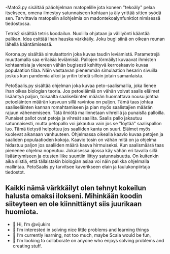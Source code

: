 -Mato3.py sisältää pääohjelman matopelille jota koneen "tekoäly" pelaa itsekseen, omena ilmestyy satunnaiseen kohtaan ja äly yrittää sitten syödä sen. Tarvittavia matopelin aliohjelmia on madontekoalynfunktiot nimisessä tiedostossa.

Tetris2 sisältää tetris koodailun. Nuolilla ohjataan ja välilyönti kääntää palikan. Idea esittää  Ihan hauska värkkäily. Joku bugi siinä on oikean reunan lähellä kääntämisessä.

Korona.py sisältää simulaattorin joka kuvaa taudin leviämistä. Parametrejä muuttamalla saa erilaisia leviämisiä. Pallojen törmäilyt kuvaavat ihmisten kohtaamisia ja viereen vähän bugisesti kehittyvä kerroskaavio kuvaa populaation tilaa. Näin vastaavan pienemmän simulaation hesarin sivuilla joskus kun pandemia alkoi ja yritin tehdä silloin jotain samanlaista.

PetoSaalis.py sisältää ohjelman joka kuvaa peto-saalismallia, joka lienee ihan oikea biologian teoria. Jos petoeläimiä on vähän voivat saalis eläimet lisääntyä paljon, toisaalta saaliseläinten määrän huomattava nousu johtaa petoeläinten määrän kasvuun sillä ravintoa on paljon. Tämä taas johtaa saaliseläinten kannan romahtamiseen ja pian myös saalistajien määrän rajuun vähenemiseen. Tätä ilmiötä mallinnetaan vihreillä ja punaislla palloilla. Punaiset pallot ovat petoja ja vihreät saaliita. Saalis pallo jakautuu satunnaisesti, mutta petopallo voi jakautua vain jos se "löytää" saalispallon luo. Tämä tietysti helpottuu jos saaliiden kanta on suuri. Eläimet myös kuolevat aikanaan vanhuuteen. Ohjelmassa oikealla kaavio kuvaa petojen ja saaliden populaatioden kokoja. Kaavio tosin on vähän mitä on ja ohjelma hidastuu paljon jos saaliiden määrä kasva hirmuiseksi. Kun saalismäärä taas pienenee ohjelma nopeutuu. Jokaisessa ajossa käy vähän eri tavalla sillä lisääntymiseen ja otusten liike suuntiin liittyy satunnaisuutta. On kuitenkin aika siistiä, että tällaistakin biologian asiaa voi näin palikka ohjelmalla mallintaa.
PetoSaalis.py tarvitsee kaverikseen elain ja taulukonpiirtaja tiedostot.


Kaikki nämä värkkäilyt olen tehnyt kokeilun halusta omaksi ilokseni. Mihinkään koodin siiteyteen en ole kiinnittänyt siis juurikaan huomiota.
- 
-   👋 Hi, I’m @vijukirs
- 👀 I’m interested in solving nice little problems and learning things
- 🌱 I’m currently learning, not too much, maybe Scala would be fun,
- 💞️ I’m looking to collaborate on anyone who enjoys solving problems and creating stuff.


<!---
vijukirs/vijukirs is a ✨ special ✨ repository because its `README.md` (this file) appears on your GitHub profile.
You can click the Preview link to take a look at your changes.
--->
